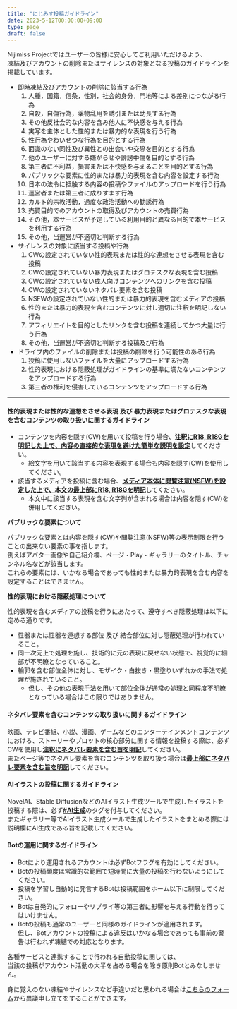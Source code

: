 ```yaml
---
title: "にじみす投稿ガイドライン"
date: 2023-5-12T00:00:00+09:00
type: page
draft: false
---
```


Nijimiss Projectではユーザーの皆様に安心してご利用いただけるよう、  
凍結及びアカウントの削除またはサイレンスの対象となる投稿のガイドラインを掲載しています。

- 即時凍結及びアカウントの削除に該当する行為
  1. 人種，国籍，信条，性別，社会的身分，門地等による差別につながる行為
  2. 自殺，自傷行為，薬物乱用を誘引または助長する行為
  3. その他反社会的な内容を含み他人に不快感を与える行為
  4. 実写を主体とした性的または暴力的な表現を行う行為
  5. 性行為やわいせつな行為を目的とする行為
  6. 面識のない同性及び異性との出会いや交際を目的とする行為 
  7. 他のユーザーに対する嫌がらせや誹謗中傷を目的とする行為
  8. 第三者に不利益，損害または不快感を与えることを目的とする行為
  9. パブリックな要素に性的または暴力的表現を含む内容を設定する行為
  10. 日本の法令に抵触する内容の投稿やファイルのアップロードを行う行為
  11. 運営者または第三者に成りすます行為
  12. カルト的宗教活動，過度な政治活動への勧誘行為
  13. 売買目的でのアカウントの取得及びアカウントの売買行為
  14. その他，本サービスが予定している利用目的と異なる目的で本サービスを利用する行為
  15. その他，当運営が不適切と判断する行為
- サイレンスの対象に該当する投稿や行為
  1. CWの設定されていない性的表現または性的な連想をさせる表現を含む投稿
  2. CWの設定されていない暴力表現またはグロテスクな表現を含む投稿
  3. CWの設定されていない成人向けコンテンツへのリンクを含む投稿
  4. CWの設定されていないネタバレ要素を含む投稿
  5. NSFWの設定されていない性的または暴力的表現を含むメディアの投稿
  6. 性的または暴力的表現を含むコンテンツに対し適切に注釈を明記しない行為
  7. アフィリエイトを目的としたリンクを含む投稿を連続してかつ大量に行う行為
  8. その他，当運営が不適切と判断する投稿及び行為
- ドライブ内のファイルの削除または投稿の削除を行う可能性のある行為
  1. 投稿に使用しないファイルを大量にアップロードする行為
  2. 性的表現における隠蔽処理がガイドラインの基準に満たないコンテンツをアップロードする行為
  3. 第三者の権利を侵害しているコンテンツをアップロードする行為

------

#### 性的表現または性的な連想をさせる表現 及び 暴力表現またはグロテスクな表現を含むコンテンツの取り扱いに関するガイドライン

- コンテンツを内容を隠す(CW)を用いて投稿を行う場合、<u>**注釈にR18, R18Gを明記した上で、内容の直接的な表現を避けた簡単な説明を設定**</u>してください。
  - 絵文字を用いて該当する内容を表現する場合も内容を隠す(CW)を使用してください。
- 該当するメディアを投稿に含む場合、<u>**メディア本体に閲覧注意(NSFW)を設定した上で、本文の最上部にR18, R18Gを明記**</u>してください。
  - 本文中に該当する表現を含む文字列が含まれる場合は内容を隠す(CW)を併用してください。

**パブリックな要素について**

パブリックな要素とは内容を隠す(CW)や閲覧注意(NSFW)等の表示制限を行うことの出来ない要素の事を指します。  
例えばアバター画像や自己紹介欄、ページ・Play・ギャラリーのタイトル、チャンネル名などが該当します。  
これらの要素には、いかなる場合であっても性的または暴力的表現を含む内容を設定することはできません。

**性的表現における隠蔽処理について**

性的表現を含むメディアの投稿を行うにあたって、遵守すべき隠蔽処理は以下に定める通りです。

- 性器または性器を連想する部位 及び 結合部位に対し隠蔽処理が行われていること。
- 同一次元上で処理を施し、技術的に元の表現に戻せない状態で、視覚的に細部が不明瞭となっていること。
- 輪郭を含む部位全体に対し、モザイク・白抜き・黒塗りいずれかの手法で処理が施されていること。
  - 但し、その他の表現手法を用いて部位全体が通常の処理と同程度不明瞭となっている場合はこの限りではありません。

#### ネタバレ要素を含むコンテンツの取り扱いに関するガイドライン

映画、テレビ番組、小説、漫画、ゲームなどのエンターテインメントコンテンツにおける、ストーリーやプロットの核心部分に関する情報を投稿する際は、必ずCWを使用し<u><strong>注釈にネタバレ要素を含む旨を明記</strong></u>してください。  
またページ等でネタバレ要素を含むコンテンツを取り扱う場合は<u><strong>最上部にネタバレ要素を含む旨を明記</strong></u>してください。

#### AIイラストの投稿に関するガイドライン

NovelAI、Stable DiffusionなどのAIイラスト生成ツールで生成したイラストを投稿する際は、必ず<u><strong>#AI生成</strong></u>のタグを付与してください。  
またギャラリー等でAIイラスト生成ツールで生成したイラストをまとめる際には説明欄にAI生成である旨を記載してください。

#### Botの運用に関するガイドライン

- Botにより運用されるアカウントは必ずBotフラグを有効にしてください。
- Botの投稿頻度は常識的な範囲で短時間に大量の投稿を行わないようにしてください。 
- 投稿を学習し自動的に発言するBotは投稿範囲をホーム以下に制限してください。 
- Botは自発的にフォローやリプライ等の第三者に影響を与える行動を行ってはいけません。
- Botの投稿も通常のユーザーと同様のガイドラインが適用されます。   
  但し、Botアカウントの投稿による違反はいかなる場合であっても事前の警告は行われず凍結での対応となります。 

各種サービスと連携することで行われる自動投稿に関しては、  
当該の投稿がアカウント活動の大半を占める場合を除き原則Botとみなしません。

身に覚えのない凍結やサイレンスなど手違いだと思われる場合は[こちらのフォーム](https://docs.google.com/forms/d/e/1FAIpQLSfBu_XLRO3COq4TYKrH3hosORU282cf97vKafCcfOH9Y_BGzQ/viewform)から異議申し立てをすることができます。
